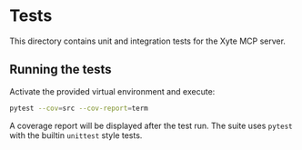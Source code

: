 # Tests

This directory contains unit and integration tests for the Xyte MCP server.

## Running the tests

Activate the provided virtual environment and execute:

```bash
pytest --cov=src --cov-report=term
```

A coverage report will be displayed after the test run. The suite uses
`pytest` with the builtin `unittest` style tests.
